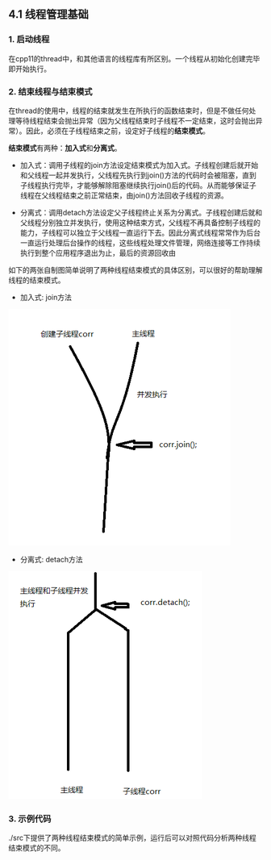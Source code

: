 ## 4.1 线程管理基础

### 1. 启动线程

在cpp11的thread中，和其他语言的线程库有所区别。一个线程从初始化创建完毕即开始执行。

### 2. 结束线程与结束模式

在thread的使用中，线程的结束就发生在所执行的函数结束时，但是不做任何处理等待线程结束会抛出异常（因为父线程结束时子线程不一定结束，这时会抛出异常）。因此，必须在子线程结束之前，设定好子线程的**结束模式**。

**结束模式**有两种：**加入式**和**分离式**。

+ 加入式：调用子线程的join方法设定结束模式为加入式。子线程创建后就开始和父线程一起并发执行，父线程先执行到join()方法的代码时会被阻塞，直到子线程执行完毕，才能够解除阻塞继续执行join()后的代码。从而能够保证子线程在父线程结束之前正常结束，由join()方法回收子线程的资源。

+ 分离式：调用detach方法设定父子线程终止关系为分离式。子线程创建后就和父线程分别独立并发执行，使用这种结束方式，父线程不再具备控制子线程的能力，子线程可以独立于父线程一直运行下去。因此分离式线程常常作为后台一直运行处理后台操作的线程，这些线程处理文件管理，网络连接等工作持续执行到整个应用程序退出为止，最后的资源回收由

如下的两张自制图简单说明了两种线程结束模式的具体区别，可以很好的帮助理解线程的结束模式。

+ 加入式: join方法  

![avatar](https://github.com/Happyxianyueveryday/cpp-concurrency/blob/master/chapter%204:%20%E7%BA%BF%E7%A8%8B%E7%AE%A1%E7%90%86/4.1.%20%E7%BA%BF%E7%A8%8B%E7%AE%A1%E7%90%86%E5%9F%BA%E7%A1%80/pics/QQ%E6%88%AA%E5%9B%BE20190831113033.png)

+ 分离式: detach方法  

![avatar](https://github.com/Happyxianyueveryday/cpp-concurrency/blob/master/chapter%204:%20%E7%BA%BF%E7%A8%8B%E7%AE%A1%E7%90%86/4.1.%20%E7%BA%BF%E7%A8%8B%E7%AE%A1%E7%90%86%E5%9F%BA%E7%A1%80/pics/QQ%E6%88%AA%E5%9B%BE20190831114821.png)

### 3. 示例代码
./src下提供了两种线程结束模式的简单示例，运行后可以对照代码分析两种线程结束模式的不同。


